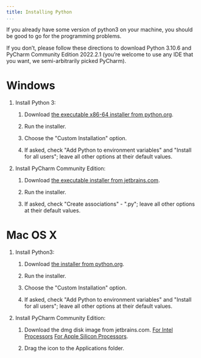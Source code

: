 ```yaml
---
title: Installing Python
...
```



If you already have some version of python3 on your machine, you should be good to go
for the programming problems.

If you don’t, please follow these directions to download Python 3.10.6 and
PyCharm Community Edition 2022.2.1 (you’re welcome to use any IDE that you want, we
semi-arbitrarily picked PyCharm).

# Windows

1.  Install Python 3:
    
    1.  Download [the executable x86-64 installer from python.org](https://www.python.org/ftp/python/3.10.6/python-3.10.6-amd64.exe).
    
    2.  Run the installer.
    
    3.  Choose the "Custom Installation" option.
    
    4.  If asked, check "Add Python to environment variables" and "Install for all users"; leave all other options at their default values.

2.  Install PyCharm Community Edition:
    
    1.  Download [the executable installer from jetbrains.com](https://www.jetbrains.com/pycharm/download/download-thanks.html?platform=windows&code=PCC).
    
    2.  Run the installer.
    
    3.  If asked, check "Create associations" - ".py"; leave all other options at their default values.
    
# Mac OS X

1.  Install Python3:
    
    1.  Download [the installer from python.org](https://www.python.org/ftp/python/3.10.6/python-3.10.6-macos11.pkg).
    
    2.  Run the installer.
    
    3.  Choose the "Custom Installation" option.
    
    4.  If asked, check "Add Python to environment variables" and "Install for all users"; leave all other options at their default values.

2.  Install PyCharm Community Edition:
    
    1.  Download the dmg disk image from jetbrains.com. [For Intel Processors](https://www.jetbrains.com/pycharm/download/download-thanks.html?platform=mac&code=PCC) [For Apple Silicon Processors](https://www.jetbrains.com/pycharm/download/download-thanks.html?platform=macM1&code=PCC).
    
    2.  Drag the icon to the Applications folder.
    
